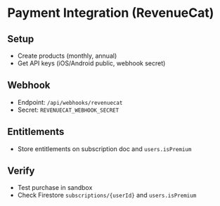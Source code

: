 # Payment Integration (RevenueCat)

## Setup
- Create products (monthly, annual)
- Get API keys (iOS/Android public, webhook secret)

## Webhook
- Endpoint: `/api/webhooks/revenuecat`
- Secret: `REVENUECAT_WEBHOOK_SECRET`

## Entitlements
- Store entitlements on subscription doc and `users.isPremium`

## Verify
- Test purchase in sandbox
- Check Firestore `subscriptions/{userId}` and `users.isPremium`
